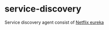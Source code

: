 # service-discovery
 Service discovery agent consist of [Netflix eureka](https://github.com/Netflix/eureka)
